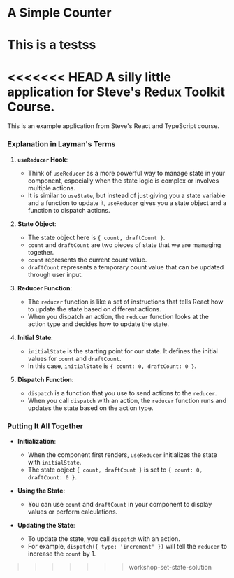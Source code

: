 # A Simple Counter

# This is a testss
<<<<<<< HEAD
A silly little application for Steve's Redux Toolkit Course.
=======
This is an example application from Steve's React and TypeScript course.

### Explanation in Layman's Terms

1. **`useReducer` Hook**:

   - Think of `useReducer` as a more powerful way to manage state in your component, especially when the state logic is complex or involves multiple actions.
   - It is similar to `useState`, but instead of just giving you a state variable and a function to update it, `useReducer` gives you a state object and a function to dispatch actions.

2. **State Object**:

   - The state object here is `{ count, draftCount }`.
   - `count` and `draftCount` are two pieces of state that we are managing together.
   - `count` represents the current count value.
   - `draftCount` represents a temporary count value that can be updated through user input.

3. **Reducer Function**:

   - The `reducer` function is like a set of instructions that tells React how to update the state based on different actions.
   - When you dispatch an action, the `reducer` function looks at the action type and decides how to update the state.

4. **Initial State**:

   - `initialState` is the starting point for our state. It defines the initial values for `count` and `draftCount`.
   - In this case, `initialState` is `{ count: 0, draftCount: 0 }`.

5. **Dispatch Function**:

   - `dispatch` is a function that you use to send actions to the `reducer`.
   - When you call `dispatch` with an action, the `reducer` function runs and updates the state based on the action type.

### Putting It All Together

- **Initialization**:

  - When the component first renders, `useReducer` initializes the state with `initialState`.
  - The state object `{ count, draftCount }` is set to `{ count: 0, draftCount: 0 }`.

- **Using the State**:

  - You can use `count` and `draftCount` in your component to display values or perform calculations.

- **Updating the State**:

  - To update the state, you call `dispatch` with an action.
  - For example, `dispatch({ type: 'increment' })` will tell the `reducer` to increase the `count` by 1.
>>>>>>> workshop-set-state-solution
